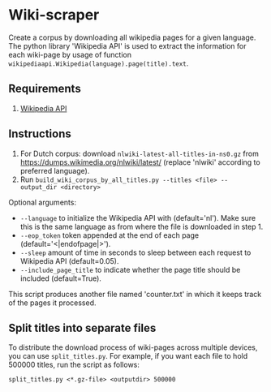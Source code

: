 # Wiki-scraper
Create a corpus by downloading all wikipedia pages for a given language. The python library 'Wikipedia API' is used to extract the information for each wiki-page by usage of function `wikipediaapi.Wikipedia(language).page(title).text`.

## Requirements
1. [Wikipedia API](https://github.com/martin-majlis/Wikipedia-API)

## Instructions
1. For Dutch corpus: download `nlwiki-latest-all-titles-in-ns0.gz` from https://dumps.wikimedia.org/nlwiki/latest/ (replace 'nlwiki' according to preferred language).
2. Run `build_wiki_corpus_by_all_titles.py --titles <file> --output_dir <directory>`

Optional arguments:
* `--language` to initialize the Wikipedia API with (default='nl'). Make sure this is the same language as from where the file is downloaded in step 1. 
* `--eop_token` token appended at the end of each page (default='<|endofpage|>').
* `--sleep` amount of time in seconds to sleep between each request to Wikipedia API (default=0.05).
* `--include_page_title` to indicate whether the page title should be included (default=True).

This script produces another file named 'counter.txt' in which it keeps track of the pages it processed. 

## Split titles into separate files
To distribute the download process of wiki-pages across multiple devices, you can use `split_titles.py`. For example, if you want each file to hold 500000 titles, run the script as follows: 

`split_titles.py <*.gz-file> <outputdir> 500000`
